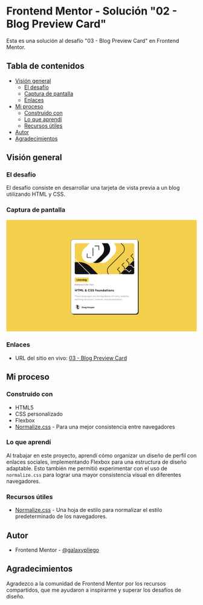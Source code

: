 # Frontend Mentor - Solución "02 - Blog Preview Card"

Esta es una solución al desafío "03 - Blog Preview Card" en Frontend Mentor.

## Tabla de contenidos

- [Visión general](#visión-general)
  - [El desafío](#el-desafío)
  - [Captura de pantalla](#captura-de-pantalla)
  - [Enlaces](#enlaces)
- [Mi proceso](#mi-proceso)
  - [Construido con](#construido-con)
  - [Lo que aprendí](#lo-que-aprendí)
  - [Recursos útiles](#recursos-útiles)
- [Autor](#autor)
- [Agradecimientos](#agradecimientos)

## Visión general

### El desafío

El desafío consiste en desarrollar una tarjeta de vista previa a un blog utilizando HTML y CSS.

### Captura de pantalla

![Social Links Profile Main Preview](./assets/images/captura.png)

### Enlaces

- URL del sitio en vivo: [03 - Blog Preview Card](https://galaxypliego.github.io/frontend-mentor-challenges/03-blog-preview-card-main/)

## Mi proceso

### Construido con

- HTML5
- CSS personalizado
- Flexbox
- [Normalize.css](https://necolas.github.io/normalize.css/) - Para una mejor consistencia entre navegadores

### Lo que aprendí

Al trabajar en este proyecto, aprendí cómo organizar un diseño de perfil con enlaces sociales, implementando Flexbox para una estructura de diseño adaptable. Esto también me permitió experimentar con el uso de `normalize.css` para lograr una mayor consistencia visual en diferentes navegadores.

### Recursos útiles

- [Normalize.css](https://necolas.github.io/normalize.css/) - Una hoja de estilo para normalizar el estilo predeterminado de los navegadores.

## Autor

- Frontend Mentor - [@galaxypliego](https://www.frontendmentor.io/profile/galaxypliego)

## Agradecimientos

Agradezco a la comunidad de Frontend Mentor por los recursos compartidos, que me ayudaron a inspirarme y superar los desafíos de diseño.
